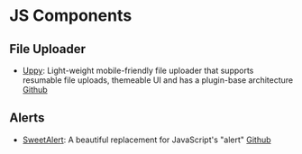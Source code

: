 # JS Components

## File Uploader

- [Uppy](https://uppy.io/): Light-weight mobile-friendly file uploader that supports resumable file uploads, themeable UI and has a plugin-base architecture [Github](https://github.com/transloadit/uppy)

## Alerts

- [SweetAlert](https://sweetalert.js.org/): A beautiful replacement for JavaScript's "alert" [Github](https://github.com/t4t5/sweetalert)
